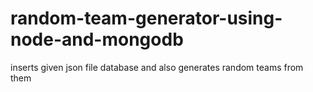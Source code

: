 # random-team-generator-using-node-and-mongodb
inserts given json file database and also generates random teams from them
